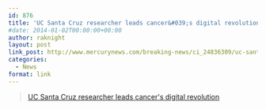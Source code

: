 ```yaml
---
id: 876
title: 'UC Santa Cruz researcher leads cancer&#039;s digital revolution'
#date: 2014-01-02T00:00:00+00:00
author: raknight
layout: post
link_post: http://www.mercurynews.com/breaking-news/ci_24836309/uc-santa-cruz-researcher-leads-cancers-digital-revolution
categories:
  - News
format: link
---
```

<blockquote class="wp-embedded-content" data-secret="yH4BICQPCy">
  <p>
    <a href="http://www.mercurynews.com/breaking-news/ci_24836309/uc-santa-cruz-researcher-leads-cancers-digital-revolution">UC Santa Cruz researcher leads cancer's digital revolution</a>
  </p>
</blockquote>